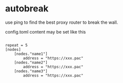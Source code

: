 # autobreak

use ping to find the best proxy router to break the wall.

config.toml content may be set like this
<pre><code>
repeat = 5
[nodes]
    [nodes."name1"]
        address = "https://xxx.pac"
    [nodes."name2"]
        address = "https://xxx.pac"
    [nodes."name3"]
        address = "https://xxx.pac"
</pre></code>
